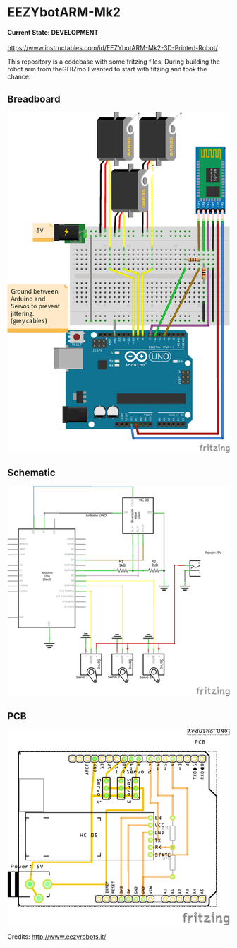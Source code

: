 # EEZYbotARM-Mk2

#### Current State: DEVELOPMENT

https://www.instructables.com/id/EEZYbotARM-Mk2-3D-Printed-Robot/

This repository is a codebase with some fritzing files.
During building the robot arm from theGHIZmo I wanted to start with fitzing and took the chance.

## Breadboard
![breadboard](/images/EEZYbotARM_Mk2_bb.png)

## Schematic
![schematic](/images/EEZYbotARM_Mk2_schem.png)

## PCB
![pcb](/images/EEZYbotARM_Mk2_pcb.png)


Credits:
http://www.eezyrobots.it/
